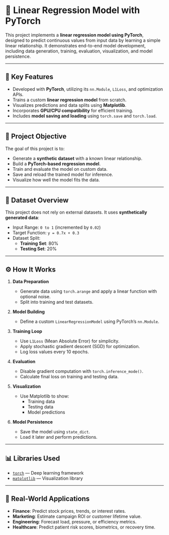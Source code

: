 # 🔢 Linear Regression Model with PyTorch

This project implements a **linear regression model using PyTorch**, designed to predict continuous values from input data by learning a simple linear relationship. It demonstrates end-to-end model development, including data generation, training, evaluation, visualization, and model persistence.

---

## 📌 Key Features

- Developed with **PyTorch**, utilizing its `nn.Module`, `L1Loss`, and optimization APIs.
- Trains a custom **linear regression model** from scratch.
- Visualizes predictions and data splits using **Matplotlib**.
- Incorporates **GPU/CPU compatibility** for efficient training.
- Includes **model saving and loading** using `torch.save` and `torch.load`.

---

## 🧠 Project Objective

The goal of this project is to:
- Generate a **synthetic dataset** with a known linear relationship.
- Build a **PyTorch-based regression model**.
- Train and evaluate the model on custom data.
- Save and reload the trained model for inference.
- Visualize how well the model fits the data.

---

## 📂 Dataset Overview

This project does not rely on external datasets. It uses **synthetically generated data**:

- Input Range: `0 to 1` (incremented by `0.02`)
- Target Function: `y = 0.7x + 0.3`
- Dataset Split:
  - **Training Set**: 80%
  - **Testing Set**: 20%

---

## ⚙️ How It Works

1. **Data Preparation**
   - Generate data using `torch.arange` and apply a linear function with optional noise.
   - Split into training and test datasets.

2. **Model Building**
   - Define a custom `LinearRegressionModel` using PyTorch’s `nn.Module`.

3. **Training Loop**
   - Use `L1Loss` (Mean Absolute Error) for simplicity.
   - Apply stochastic gradient descent (SGD) for optimization.
   - Log loss values every 10 epochs.

4. **Evaluation**
   - Disable gradient computation with `torch.inference_mode()`.
   - Calculate final loss on training and testing data.

5. **Visualization**
   - Use Matplotlib to show:
     - Training data
     - Testing data
     - Model predictions

6. **Model Persistence**
   - Save the model using `state_dict`.
   - Load it later and perform predictions.

---

## 📊 Libraries Used

- [`torch`](https://pytorch.org/) — Deep learning framework
- [`matplotlib`](https://matplotlib.org/) — Visualization library

---

## 💼 Real-World Applications

- **Finance**: Predict stock prices, trends, or interest rates.  
- **Marketing**: Estimate campaign ROI or customer lifetime value.  
- **Engineering**: Forecast load, pressure, or efficiency metrics.  
- **Healthcare**: Predict patient risk scores, biometrics, or recovery time.
